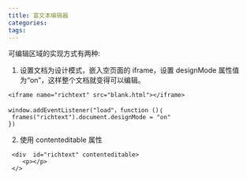 ```yaml
---
title: 富文本编辑器
categories:
tags:
---
```


可编辑区域的实现方式有两种:

1. 设置文档为设计模式，嵌入空页面的 iframe，设置 designMode 属性值为“on”，这样整个文档就变得可以编辑。

```
<iframe name="richtext" src="blank.html"></iframe>

window.addEventListener("load"，function ()｛
 frames("richtext").document.designMode = "on"
})

```

2. 使用 contenteditable 属性

```
 <div  id="richtext" contenteditable>
    <p></p>
 </>
```

